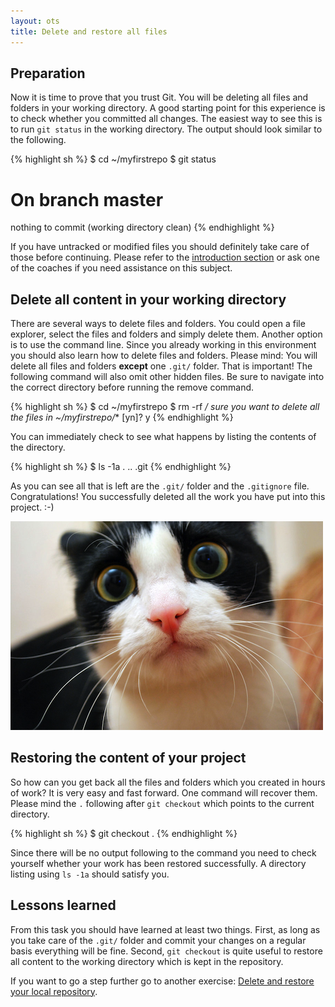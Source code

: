 ```yaml
---
layout: ots
title: Delete and restore all files
---
```


## Preparation

Now it is time to prove that you trust Git. You will be deleting all files and folders in your working directory. A good starting point for this experience is to check whether you committed all changes. The easiest way to see this is to run `git status` in the working directory. The output should look similar to the following.

{% highlight sh %}
$ cd ~/myfirstrepo
$ git status
# On branch master
nothing to commit (working directory clean)
{% endhighlight %}

If you have untracked or modified files you should definitely take care of those before continuing. Please refer to the [introduction section](core/first-repo.html) or ask one of the coaches if you need assistance on this subject.

## Delete all content in your working directory

There are several ways to delete files and folders. You could open a file explorer, select the files and folders and simply delete them. Another option is to use the command line. Since you already working in this environment you should also learn how to delete files and folders. Please mind: You will delete all files and folders **except** one `.git/` folder. That is important! The following command will also omit other hidden files. Be sure to navigate into the correct directory before running the remove command.

{% highlight sh %}
$ cd ~/myfirstrepo
$ rm -rf **/*
sure you want to delete all the files in ~/myfirstrepo/** [yn]? y
{% endhighlight %}

You can immediately check to see what happens by listing the contents of the directory.

{% highlight sh %}
$ ls -1a
.
..
.git
{% endhighlight %}

As you can see all that is left are the `.git/` folder and the `.gitignore` file. Congratulations! You successfully deleted all the work you have put into this project. :-)

![A frightened cat](../images/frightened_cat.png)


## Restoring the content of your project

So how can you get back all the files and folders which you created in hours of work? It is very easy and fast forward. One command will recover them. Please mind the `.` following after `git checkout` which points to the current directory.

{% highlight sh %}
$ git checkout .
{% endhighlight %}

Since there will be no output following to the command you need to check yourself whether your work has been restored successfully. A directory listing using `ls -1a` should satisfy you.

## Lessons learned

From this task you should have learned at least two things. First, as long as you take care of the `.git/` folder and commit your changes on a regular basis everything will be fine. Second, `git checkout` is quite useful to restore all content to the working directory which is kept in the repository.

If you want to go a step further go to another exercise: [Delete and restore your local repository](delete-restore-local-repository.html).

